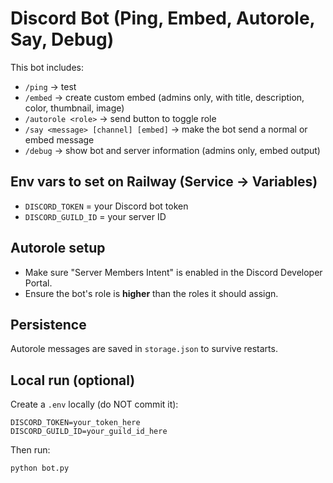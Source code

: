 # Discord Bot (Ping, Embed, Autorole, Say, Debug)

This bot includes:
- `/ping` → test
- `/embed` → create custom embed (admins only, with title, description, color, thumbnail, image)
- `/autorole <role>` → send button to toggle role
- `/say <message> [channel] [embed]` → make the bot send a normal or embed message
- `/debug` → show bot and server information (admins only, embed output)

## Env vars to set on Railway (Service → Variables)
- `DISCORD_TOKEN` = your Discord bot token
- `DISCORD_GUILD_ID` = your server ID

## Autorole setup
- Make sure "Server Members Intent" is enabled in the Discord Developer Portal.
- Ensure the bot's role is **higher** than the roles it should assign.

## Persistence
Autorole messages are saved in `storage.json` to survive restarts.

## Local run (optional)
Create a `.env` locally (do NOT commit it):
```
DISCORD_TOKEN=your_token_here
DISCORD_GUILD_ID=your_guild_id_here
```
Then run:
```
python bot.py
```
